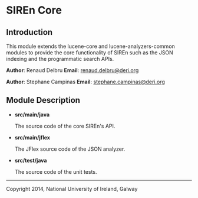# SIREn Core

## Introduction

This module extends the lucene-core and lucene-analyzers-common modules to
provide the core functionality of SIREn such as the JSON indexing and
the programmatic search APIs.

**Author**: Renaud Delbru
**Email**: renaud.delbru@deri.org

**Author**: Stephane Campinas
**Email**: stephane.campinas@deri.org

## Module Description

* **src/main/java**

    The source code of the core SIREn's API.

* **src/main/jflex**

    The JFlex source code of the JSON analyzer.

* **src/test/java**

    The source code of the unit tests.

- - -

Copyright 2014, National University of Ireland, Galway

